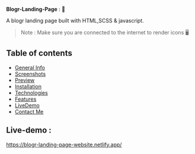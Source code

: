 **Blogr-Landing-Page** : :jack_o_lantern:

A blogr landing page built with HTML,SCSS & javascript.

> Note : Make sure you are connected to the internet to render icons :desktop_computer:

## Table of contents
- [General Info](#generalInfo)
- [Screenshots](#screenshots)
- [Preview](#preview)
- [Installation](#gettingStarted)
- [Technologies](#tech)
- [Features](#features)
- [LiveDemo](#liveDemo)
- [Contact Me](#contactMe)

## Live-demo : 
https://blogr-landing-page-website.netlify.app/
